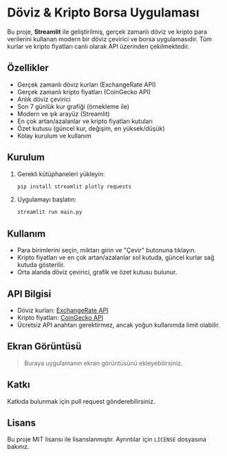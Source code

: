 # Döviz & Kripto Borsa Uygulaması

Bu proje, **Streamlit** ile geliştirilmiş, gerçek zamanlı döviz ve kripto para verilerini kullanan modern bir döviz çevirici ve borsa uygulamasıdır. Tüm kurlar ve kripto fiyatları canlı olarak API üzerinden çekilmektedir.

## Özellikler
- Gerçek zamanlı döviz kurları (ExchangeRate API)
- Gerçek zamanlı kripto fiyatları (CoinGecko API)
- Anlık döviz çevirici
- Son 7 günlük kur grafiği (örnekleme ile)
- Modern ve şık arayüz (Streamlit)
- En çok artan/azalanlar ve kripto fiyatları kutuları
- Özet kutusu (güncel kur, değişim, en yüksek/düşük)
- Kolay kurulum ve kullanım

## Kurulum
1. Gerekli kütüphaneleri yükleyin:
   ```sh
   pip install streamlit plotly requests
   ```
2. Uygulamayı başlatın:
   ```sh
   streamlit run main.py
   ```

## Kullanım
- Para birimlerini seçin, miktarı girin ve "Çevir" butonuna tıklayın.
- Kripto fiyatları ve en çok artan/azalanlar sol kutuda, güncel kurlar sağ kutuda gösterilir.
- Orta alanda döviz çevirici, grafik ve özet kutusu bulunur.

## API Bilgisi
- Döviz kurları: [ExchangeRate API](https://www.exchangerate-api.com/)
- Kripto fiyatları: [CoinGecko API](https://www.coingecko.com/en/api)
- Ücretsiz API anahtarı gerektirmez, ancak yoğun kullanımda limit olabilir.

## Ekran Görüntüsü
> Buraya uygulamanın ekran görüntüsünü ekleyebilirsiniz.

## Katkı
Katkıda bulunmak için pull request gönderebilirsiniz.

## Lisans
Bu proje MIT lisansı ile lisanslanmıştır. Ayrıntılar için `LICENSE` dosyasına bakınız.